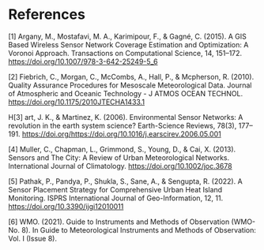 # References


[1] Argany, M., Mostafavi, M. A., Karimipour, F., & Gagné, C. (2015). A GIS Based Wireless Sensor Network Coverage Estimation and Optimization: A Voronoi Approach. Transactions on Computational Science, 14, 151–172. https://doi.org/10.1007/978-3-642-25249-5_6

[2] Fiebrich, C., Morgan, C., McCombs, A., Hall, P., & Mcpherson, R. (2010). Quality Assurance Procedures for Mesoscale Meteorological Data. Journal of Atmospheric and Oceanic Technology - J ATMOS OCEAN TECHNOL. https://doi.org/10.1175/2010JTECHA1433.1

H[3] art, J. K., & Martinez, K. (2006). Environmental Sensor Networks: A revolution in the earth system science? Earth-Science Reviews, 78(3), 177–191. https://doi.org/https://doi.org/10.1016/j.earscirev.2006.05.001

[4] Muller, C., Chapman, L., Grimmond, S., Young, D., & Cai, X. (2013). Sensors and The City: A Review of Urban Meteorological Networks. International Journal of Climatology. https://doi.org/10.1002/joc.3678

[5] Pathak, P., Pandya, P., Shukla, S., Sane, A., & Sengupta, R. (2022). A Sensor Placement Strategy for Comprehensive Urban Heat Island Monitoring. ISPRS International Journal of Geo-Information, 12, 11. https://doi.org/10.3390/ijgi12010011

[6] WMO. (2021). Guide to Instruments and Methods of Observation (WMO-No. 8). In Guide to Meteorological Instruments and Methods of Observation: Vol. I (Issue 8).

